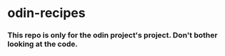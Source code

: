 # odin-recipes

### This repo is only for the odin project's project. Don't bother looking at the code.
